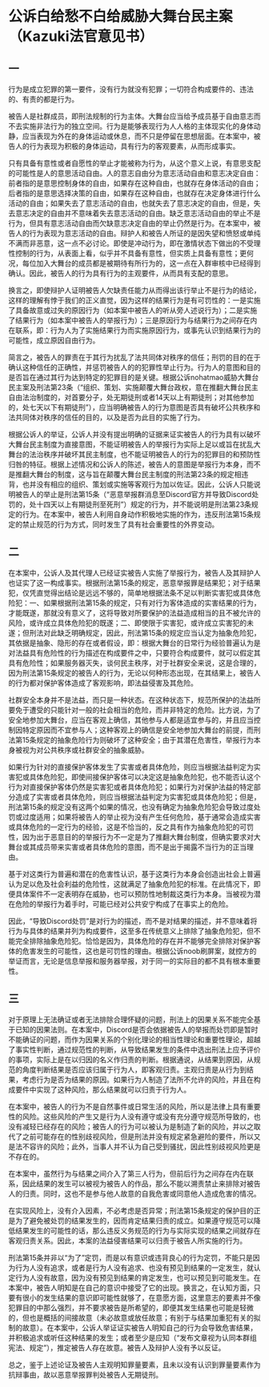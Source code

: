 # 公诉白给愁不白给威胁大舞台民主案（Kazuki法官意见书）

## 一

行为是成立犯罪的第一要件，没有行为就没有犯罪；一切符合构成要件的、违法的、有责的都是行为。

被告人是社群成员，即刑法规制的行为主体。大舞台应当给予成员基于自由意志而不去实施非法行为的独立空间。行为是能够表现行为人人格的主体现实化的身体动静，应当表现为外在的身体运动或休息，而不只是停留在思想层面。在本案中，被告人的行为表现为积极的身体运动，具有行为的客观要素，从而形成事实。

只有具备有意性或者自愿性的举止才能被称为行为，从这个意义上说，有意思支配的可能性是人的意思活动自由。人的意志自由分为意志活动自由和意志决定自由：前者指的是意思控制身体的自由，如果存在这种自由，也就存在身体活动的自由；后者指的是意思选择决策的自由，如果存在这种自由，也就存在决定身体进行什么活动的自由；如果失去了意志活动的自由，也就失去了意志决定的自由，但是，失去意志决定的自由并不意味着失去意志活动的自由。缺乏意志活动自由的举止不是行为，但具有意志活动自由而欠缺意志决定自由的举止仍然是行为。在本案中，被告人的行为表现为意志活动的自由。辩护人和被告人所证的是因失望和愤怒或单纯不满而非恶意，这一点不必讨论。即使是冲动行为，即在激情状态下做出的不受理性控制的行为，从表面上看，似乎并不具备有意性，但实质上具备有意性；更何况，每位加入大舞台的成员都是被期待有所行为的，这一点在入群审核中已经得到确认。因此，被告人的行为具有行为的主观要件，从而具有支配的意思。

换言之，即使辩护人证明被告人欠缺责任能力从而得出该行举止不是行为的结论，这样的理解有悖于我们的正义直觉，因为这样的结果行为是有可罚性的：一是实施了具备故意或过失的原因行为（如本案中被告人的听从旁人述说行为）；二是实施了结果行为（如本案中被告人的举报行为）；三是原因行为与结果行为之间存在内在联系，即：行为人为了实施结果行为而实施原因行为，或事先认识到结果行为的可能性，成立原因自由行为。

简言之，被告人的罪责在于其行为扰乱了法共同体对秩序的信任；刑罚的目的在于确认这种信任的正确性，并惩罚被告人的的犯罪性举止行为。行为人的意图和目的是否旨在通过其行为达到特定的犯罪目的是关键。根据公诉nohatmao威胁大舞台民主案及刑法第23条（“组织、策划、实施颠覆大舞台政权，意在推翻大舞台民主自由法治制度的，对首要分子，处无期徒刑或者14天以上有期徒刑；对其他参加的，处七天以下有期徒刑”），应当明确被告人的行为意图是否具有破坏公共秩序和法共同体对秩序的信任的目的，以及是否为此目的实施了行为。

根据公诉人的举证，公诉人并没有提出明确的证据来证实被告人的行为具有以破坏大舞台民主制度为直接意图，不能证明被告人的举报行为实际上足以或旨在扰乱大舞台的法治秩序并破坏其民主制度，也不能证明被告人的行为的犯罪目的和预防性归咎的特征。根据上述情况和公诉人的陈述，被告人的意图是举报行为本身，而不是推翻大舞台的制度，这与旨在颠覆大舞台民主制度的刑法第23条的规定相违背，也并没有相应的组织、策划或实施等客观行为加以佐证。因此，公诉人只能说明被告人的举止是刑法第15条（“恶意举报群消息至Discord官方并导致Discord处罚的，处十四天以上有期徒刑至死刑”）规定的行为，并不能说明是刑法第23条规定的行为。在本案中，被告人利用自身动作积极地实施的作为，违反刑法第15条规定的禁止规范的行为方式，同时发生了具有社会重要性的外界变动。

## 二

在本案中，公诉人及其代理人已经证实被告人实施了举报行为，被告人及其辩护人也证实了这一构成事实。根据刑法第15条的规定，恶意举报罪是结果犯；对于结果犯，仅凭直觉得出结论是远远不够的，简单地根据法条不足以判断实害犯或具体危险犯：一、如果根据刑法第15条的规定，只有对行为客体造成的实害结果的行为，才能既遂，那就没有意义了，这将导致对所要保护的法益造成相当的且不被允许的风险，或许成立具体危险犯的既遂；二、即使限于实害犯，或许成立实害犯的未遂；但刑法对此缺乏明确规定，因此，刑法第15条的规定应当认定为抽象危险犯，其依据是抽象、隐形的存在或者假设，即：根据大舞台的日常行为经验普遍认为是对法益具有危险性的行为描述在构成要件之中，只要符合构成要件，就可以假定其具有危险性；如果服务器灭失，谈何民主秩序，对于社群安全来说，这是合理的，因为刑法第15条规定的被告人的行为，无论以何种形态出现，在其结果上，被告人的行为都对保护客体造成了客观影响，即法益侵害及其危险。

社群安全本身并不是法益，而只是一种状态。在这种状态下，规范所保护的法益所要免于遭受的只能针对一般的社会相当的危险，而并非特定的危险。比方说，为了安全地参加大舞台，应当在客观上确信，其他参与人都是适宜参与的，并且应当控制因特定原因而不宜参与人；这种客观上的确信是安全地参加大舞台的前提，而刑法第15条规定的抽象危险行为则破坏了这种安全；由于其潜在危害性，举报行为本身被视为对公共秩序或社群安全的抽象威胁。

如果行为针对的直接保护客体发生了实害或者具体危险，则应当根据法益判定为实害犯或具体危险犯，即使间接保护客体可以决定这是抽象危险犯，也不能否认这个行为对直接保护客体仍然是实害犯或者具体危险犯；如果行为对保护法益的特定部分造成了实害或者具体危险，则应当根据法益判定为实害犯或具体危险犯；但是，刑法第15条的规定没有这两个如果的情况，也没有确定为抽象危险犯会导致过度处罚或过度适用；如果将被告人的举止视为没有产生任何危险，基于通常会造成实害或具体危险的一定行为的经验，这是不恰当的，反之具有作为抽象危险犯的可罚性，因为出于恶意目的的举报行为不一定是为了推翻大舞台制度，但确实要求对大舞台或其成员带来实害或者具体危险的意图，而不是出于揭露不当行为的正当理由。

基于对这类行为普遍和潜在的危害性认识，基于这类行为本身会创造出社会上普遍认为足以危及社会利益的危险性，这就满足了抽象危险犯的标准。在此情况下，即便具体案件不一定表明存在威胁，也可以预防性地制裁这类行为本身。当被视为潜在危险的举报行为着手时，可能已经对公共安宁构成了在事实上的危险。

因此，“导致Discord处罚”是对行为的描述，而不是对结果的描述，并不意味着将行为与具体的结果并列为构成要件，这至多在传统意义上排除了抽象危险犯，但不能完全排除抽象危险犯。恰恰是因为，具体危险的存在并不能够完全排除对保护客体的危害发生的可能性，这也是可罚性的理由。根据公诉noob刷屏案，就控方的举证而言，无论是信息举报和服务器举报，对于同一的实际目的都不具有根本重要性。

## 三

对于原理上无法确证或者无法排除合理怀疑的问题，刑法上的因果关系不能完全基于已知的因果法则。在本案中，Discord是否会依据被告人的举报而处罚即是暂时不能确证的问题，而作为因果关系的个别化理论的相当性理论和重要性理论，超越了事实性判断，通过规范性的判断，从导致结果发生的条件中选出刑法上应予评价的事项，实际上是在以归因的名义作归责的判断。根据通说，从结果到原因，从规范的角度判断结果是否应该归属于行为人，即客观归责。主观归责是从行为到结果，考虑行为是否为结果的原因。如果行为人制造了法所不允许的风险，并且在构成要件中实现了这种风险，那么结果就可以归责于行为人。

在本案中，被告人的行为不是自然事件或日常生活的风险，所以是法律上具有重要性的风险。这些风险的产生又是行为人没有遵守或没有充分遵守规范所导致的，也没有减轻已经存在的风险；被告人的行为可以被认为是制造了新的风险，并以之取代了之前可能存在的性别歧视风险，但是刑法并没有规定紧急避险的要件，所以又是法不容许的风险；此外，当事人并不认为自己受到骚扰，因此性别歧视风险更是不存在的。

在本案中，虽然行为与结果之间介入了第三人行为，但前后行为之间存在内在联系，因此结果的发生可以被视为被告人的作品，那么不能以溯责禁止来排除对被告人的归责。同时，这也不是参与他人故意的自我危害或同意他人造成危害的情况。

在实现风险上，没有介入因素，不必考虑是否异常；刑法第15条规定的保护目的正是为了避免被处罚的结果发生的，因而肯定结果归责的成立。如果遵守规范可以降低结果发生的可能性的话，那么违反义务规范的行为与实际实现的结果之间就存在客观归责关系。因此，本案的法益侵害结果可以归责于被告人所实施的行为。

刑法第15条并非以“为了”定罚，而是以有意识或违背良心的行为定罚，不能只是因为行为人没有追求，或者是行为人没有追求、也没有预见到结果的一定发生，就认定行为人没有故意，因为没有预见到结果的肯定发生，也可以预见到可能发生。在本案中，被告人明知是在自己的意识中接受了它的出现。换言之，在认知方面，只要有很小的发生结果的意识即可能性就够了，在意愿方面，这里意志的要素并不像犯罪目的中那么强烈，并不要求被告是所希望的，即便其发生结果也可能是轻微的，但也是概括的间接故意（未必故意或放任故意；有别于与结果加重犯有关的拟制的故意）。在本案中，公诉人举证证实被告人明知自己的行为会导致危害结果，并积极追求或听任这种结果的发生；或者至少是应知（“发布文章视为认同本群组宪法、规定”），推定被告人存在故意。被告人及辩护人没有予以反证。

总之，鉴于上述论证及被告人主观明知罪量要素，且未以没有认识到罪量要素作为抗辩事由，故以恶意举报罪判处被告人无期徒刑。
